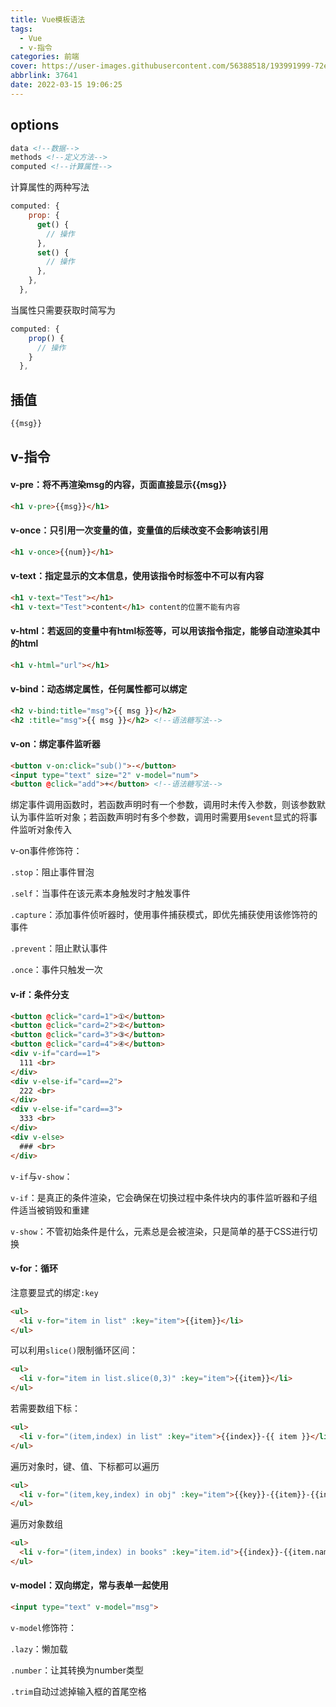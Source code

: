 ```yaml
---
title: Vue模板语法
tags:
  - Vue
  - v-指令
categories: 前端
cover: https://user-images.githubusercontent.com/56388518/193991999-72eab280-1d5f-4681-8811-c22a7f97277b.png
abbrlink: 37641
date: 2022-03-15 19:06:25
---
```


## options

```html
data <!--数据-->
methods <!--定义方法-->
computed <!--计算属性-->
```

计算属性的两种写法

```js
computed: {
    prop: {
      get() {
        // 操作
      },
      set() {
        // 操作
      },
    },
  },
```

当属性只需要获取时简写为

```js
computed: {
    prop() {
      // 操作
    }
  },
```

## 插值

```html
{{msg}}
```

## v-指令

#### v-pre：将不再渲染msg的内容，页面直接显示{{msg}}

```html
<h1 v-pre>{{msg}}</h1>
```

#### v-once：只引用一次变量的值，变量值的后续改变不会影响该引用

```html
<h1 v-once>{{num}}</h1>
```

#### v-text：指定显示的文本信息，使用该指令时标签中不可以有内容

```html
<h1 v-text="Test"></h1>
<h1 v-text="Test">content</h1> content的位置不能有内容
```

#### v-html：若返回的变量中有html标签等，可以用该指令指定，能够自动渲染其中的html

```html
<h1 v-html="url"></h1>
```

#### v-bind：动态绑定属性，任何属性都可以绑定

```html
<h2 v-bind:title="msg">{{ msg }}</h2>
<h2 :title="msg">{{ msg }}</h2> <!--语法糖写法-->
```

#### v-on：绑定事件监听器

```html
<button v-on:click="sub()">-</button>
<input type="text" size="2" v-model="num">
<button @click="add">+</button> <!--语法糖写法-->
```

绑定事件调用函数时，若函数声明时有一个参数，调用时未传入参数，则该参数默认为事件监听对象；若函数声明时有多个参数，调用时需要用`$event`显式的将事件监听对象传入

v-on事件修饰符：

`.stop`：阻止事件冒泡

`.self`：当事件在该元素本身触发时才触发事件

`.capture`：添加事件侦听器时，使用事件捕获模式，即优先捕获使用该修饰符的事件

`.prevent`：阻止默认事件

`.once`：事件只触发一次

#### v-if：条件分支

```html
<button @click="card=1">①</button>
<button @click="card=2">②</button>
<button @click="card=3">③</button>
<button @click="card=4">④</button>
<div v-if="card==1">
  111 <br>
</div>
<div v-else-if="card==2">
  222 <br>
</div>
<div v-else-if="card==3">
  333 <br>
</div>
<div v-else>
  ### <br>
</div>
```

`v-if`与`v-show`：

`v-if`：是真正的条件渲染，它会确保在切换过程中条件块内的事件监听器和子组件适当被销毁和重建

`v-show`：不管初始条件是什么，元素总是会被渲染，只是简单的基于CSS进行切换

#### v-for：循环

注意要显式的绑定`:key`

```html
<ul>
  <li v-for="item in list" :key="item">{{item}}</li>
</ul>
```

可以利用`slice()`限制循环区间：

```html
<ul>
  <li v-for="item in list.slice(0,3)" :key="item">{{item}}</li>
</ul>
```

若需要数组下标：

```html
<ul>
  <li v-for="(item,index) in list" :key="item">{{index}}-{{ item }}</li>
</ul>
```

遍历对象时，键、值、下标都可以遍历

```html
<ul>
  <li v-for="(item,key,index) in obj" :key="item">{{key}}-{{item}}-{{index}}</li>
</ul>
```

遍历对象数组

```html
<ul>
  <li v-for="(item,index) in books" :key="item.id">{{index}}-{{item.name}}-{{item.price}}</li>
</ul>
```

#### v-model：双向绑定，常与表单一起使用

```html
<input type="text" v-model="msg">
```

`v-model`修饰符：

`.lazy`：懒加载

`.number`：让其转换为number类型

`.trim`自动过滤掉输入框的首尾空格
